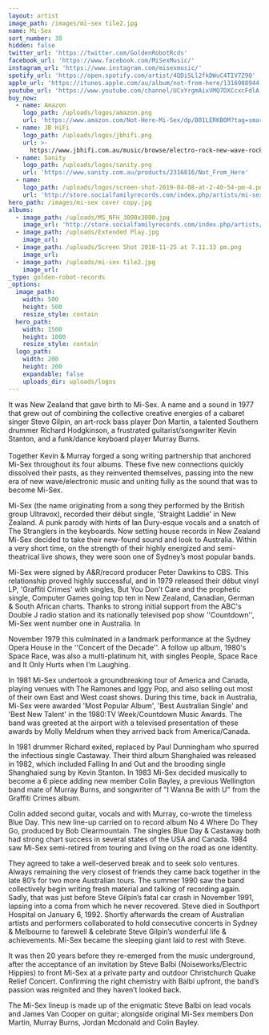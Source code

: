 ```yaml
---
layout: artist
image_path: /images/mi-sex tile2.jpg
name: Mi-Sex
sort_number: 38
hidden: false
twitter_url: 'https://twitter.com/GoldenRobotRcds'
facebook_url: 'https://www.facebook.com/MiSexMusic/'
instagram_url: 'https://www.instagram.com/misexmusic/'
spotify_url: 'https://open.spotify.com/artist/4QDiSLl2fkDWuC4TIV7Z9Q'
apple_url: 'https://itunes.apple.com/au/album/not-from-here/1316908944'
youtube_url: 'https://www.youtube.com/channel/UCxYrgmAixVMQ7DXCcxcFdlA'
buy_now:
  - name: Amazon
    logo_path: /uploads/logos/amazon.png
    url: 'https://www.amazon.com/Not-Here-Mi-Sex/dp/B01LERKBOM?tag=smarturl-pivot-20'
  - name: JB HiFi
    logo_path: /uploads/logos/jbhifi.png
    url: >-
      https://www.jbhifi.com.au/music/browse/electro-rock-new-wave-rock-pop/not-from-here/982454/
  - name: Sanity
    logo_path: /uploads/logos/sanity.png
    url: 'https://www.sanity.com.au/products/2316816/Not_From_Here'
  - name:
    logo_path: /uploads/logos/screen-shot-2019-04-08-at-2-40-54-pm-4.png
    url: 'http://store.socialfamilyrecords.com/index.php/artists/mi-sex.html'
hero_path: /images/mi-sex cover copy.jpg
albums:
  - image_path: /uploads/MS_NFH_3000x3000.jpg
    image_url: 'http://store.socialfamilyrecords.com/index.php/artists/mi-sex.html'
  - image_path: /uploads/Extended Play.jpg
    image_url:
  - image_path: /uploads/Screen Shot 2018-11-25 at 7.11.33 pm.png
    image_url:
  - image_path: /uploads/mi-sex tile2.jpg
    image_url:
_type: golden-robot-records
_options:
  image_path:
    width: 500
    height: 500
    resize_style: contain
  hero_path:
    width: 1500
    height: 1000
    resize_style: contain
  logo_path:
    width: 200
    height: 200
    expandable: false
    uploads_dir: uploads/logos
---
```


It was New Zealand that gave birth to Mi-Sex. A name and a sound in 1977 that grew out of combining the collective creative energies of a cabaret singer Steve Gilpin, an art-rock bass player Don Martin, a talented Southern drummer Richard Hodgkinson, a frustrated guitarist/songwriter Kevin Stanton, and a funk/dance keyboard player Murray Burns.<br><br>Together Kevin & Murray forged a song writing partnership that anchored Mi-Sex throughout its four albums. These five new connections quickly dissolved their pasts, as they reinvented themselves, passing into the new era of new wave/electronic music and uniting fully as the sound that was to become Mi-Sex.

Mi-Sex (the name originating from a song they performed by the British group Ultravox), recorded their d&eacute;but single, 'Straight Laddie' in New Zealand. A punk parody with hints of Ian Dury-esque vocals and a snatch of The Stranglers in the keyboards. Now setting house records in New Zealand Mi-Sex decided to take their new-found sound and look to Australia. Within a very short time, on the strength of their highly energized and semi-theatrical live shows, they were soon one of Sydney’s most popular bands.

Mi-Sex were signed by A&R/record producer Peter Dawkins to CBS. This relationship proved highly successful, and in 1979 released their d&eacute;but vinyl LP, 'Graffiti Crimes' with singles, But You Don’t Care and the prophetic single, Computer Games going top ten in New Zealand, Canadian, German & South African charts. Thanks to strong initial support from the ABC's Double J radio station and its nationally televised pop show ''Countdown'', Mi-Sex went number one in Australia. In

November 1979 this culminated in a landmark performance at the Sydney Opera House in the ''Concert of the Decade''. A follow up album, 1980's Space Race, was also a multi-platinum hit, with singles People, Space Race and It Only Hurts when I’m Laughing.

In 1981 Mi-Sex undertook a groundbreaking tour of America and Canada, playing venues with The Ramones and Iggy Pop, and also selling out most of their own East and West coast shows. During this time, back in Australia, Mi-Sex were awarded 'Most Popular Album', 'Best Australian Single' and 'Best New Talent' in the 1980:TV Week/Countdown Music Awards. The band was greeted at the airport with a televised presentation of these awards by Molly Meldrum when they arrived back from America/Canada.

In 1981 drummer Richard exited, replaced by Paul Dunningham who spurred the infectious single Castaway. Their third album Shanghaied was released in 1982, which included Falling In and Out and the brooding single Shanghaied sung by Kevin Stanton. In 1983 Mi-Sex decided musically to become a 6 piece adding new member Colin Bayley, a previous Wellington band mate of Murray Burns, and songwriter of "I Wanna Be with U" from the Graffiti Crimes album.

Colin added second guitar, vocals and with Murray, co-wrote the timeless Blue Day. This new line-up carried on to record album No 4 Where Do They Go, produced by Bob Clearmountain. The singles Blue Day & Castaway both had strong chart success in several states of the USA and Canada. 1984 saw Mi-Sex semi-retired from touring and living on the road as one identity.

They agreed to take a well-deserved break and to seek solo ventures. Always remaining the very closest of friends they came back together in the late 80’s for two more Australian tours. The summer 1990 saw the band collectively begin writing fresh material and talking of recording again. Sadly, that was just before Steve Gilpin’s fatal car crash in November 1991, lapsing into a coma from which he never recovered. Steve died in Southport Hospital on January 6, 1992. Shortly afterwards the cream of Australian artists and performers collaborated to hold consecutive concerts in Sydney & Melbourne to farewell & celebrate Steve Gilpin’s wonderful life & achievements. Mi-Sex became the sleeping giant laid to rest with Steve.

It was then 20 years before they re-emerged from the music underground, after the acceptance of an invitation by Steve Balbi (Noiseworks/Electric Hippies) to front Mi-Sex at a private party and outdoor Christchurch Quake Relief Concert. Confirming the right chemistry with Balbi upfront, the band’s passion was reignited and they haven’t looked back.

The Mi-Sex lineup is made up of the enigmatic Steve Balbi on lead vocals and James Van Cooper on guitar; alongside original Mi-Sex members Don Martin, Murray Burns, Jordan Mcdonald and Colin Bayley.